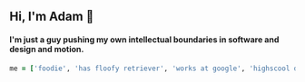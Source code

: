 ## Hi, I'm Adam 👋
#### I'm just a guy pushing my own intellectual boundaries in software and design and motion.

```ruby
me = ['foodie', 'has floofy retriever', 'works at google', 'highscool dropout', 'super competitive', 'deadlifts stufff'].none?(/performance anxiety/) #=> true, but actually false ...
```
